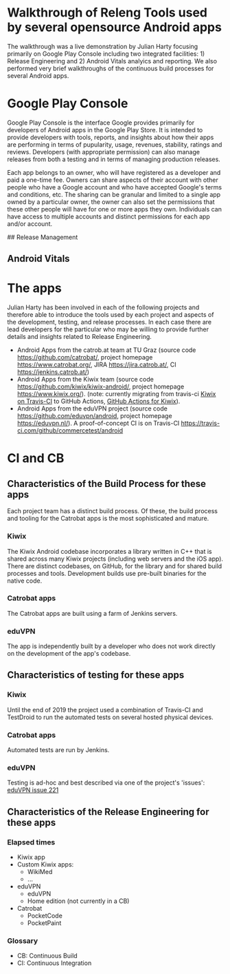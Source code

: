 # Walkthrough of Releng Tools used by several opensource Android apps
The walkthrough was a live demonstration by Julian Harty focusing primarily on Google Play Console including two integrated facilities: 1) Release Engineering and 2) Android Vitals analyics and reporting. We also performed very brief walkthroughs of the continuous build processes for several Android apps.

# Google Play Console
Google Play Console is the interface Google provides primarily for developers of Android apps in the Google Play Store. It is intended to provide developers with tools, reports, and insights about how their apps are performing in terms of pupularity, usage, revenues, stability, ratings and reviews. Developers (with appropriate permission) can also manage releases from both a testing and in terms of managing production releases.

Each app belongs to an owner, who will have registered as a developer and paid a one-time fee. Owners can share aspects of their account with other people who have a Google account and who have accepted Google's terms and conditions, etc. The sharing can be granular and limited to a single app owned by a particular owner, the owner can also set the permissions that these other people will have for one or more apps they own. Individuals can have access to multiple accounts and distinct permissions for each app and/or account.

## Release Management

## Android Vitals

# The apps
Julian Harty has been involved in each of the following projects and therefore able to introduce the tools used by each project and aspects of the development, testing, and release processes. In each case there are lead developers for the particular who may be willing to provide further details and insights related to Release Engineering.

- Android Apps from the catrob.at team at TU Graz (source code https://github.com/catrobat/, project homepage https://www.catrobat.org/, JIRA https://jira.catrob.at/, CI https://jenkins.catrob.at/)
- Android Apps from the Kiwix team (source code https://github.com/kiwix/kiwix-android/, project homepage https://www.kiwix.org/). (note: currently migrating from travis-ci [Kiwix on Travis-CI](https://travis-ci.com/github/kiwix/kiwix-android) to GitHub Actions, [GitHub Actions for Kiwix](https://github.com/kiwix/kiwix-android/actions)).
- Android Apps from the eduVPN project (source code https://github.com/eduvpn/android, project homepage https://eduvpn.nl/). A proof-of-concept CI is on Travis-CI https://travis-ci.com/github/commercetest/android

# CI and CB
## Characteristics of the Build Process for these apps
Each project team has a distinct build process. Of these, the build process and tooling for the Catrobat apps is the most sophisticated and mature. 

### Kiwix
The Kiwix Android codebase incorporates a library written in C++ that is shared across many Kiwix projects (including web servers and the iOS app). There are distinct codebases, on GitHub, for the library and for shared build processes and tools. Development builds use pre-built binaries for the native code. 

### Catrobat apps
The Catrobat apps are built using a farm of Jenkins servers. 

### eduVPN
The app is independently built by a developer who does not work directly on the development of the app's codebase. 

## Characteristics of testing for these apps
### Kiwix

Until the end of 2019 the project used a combination of Travis-CI and TestDroid to run the automated tests on several hosted physical devices.

### Catrobat apps
Automated tests are run by Jenkins. 

### eduVPN
Testing is ad-hoc and best described via one of the project's 'issues': [eduVPN issue 221](https://github.com/eduvpn/android/issues/221)


## Characteristics of the Release Engineering for these apps

### Elapsed times

- Kiwix app
- Custom Kiwix apps:
    - WikiMed
    - ...
- eduVPN
    - eduVPN
    - Home edition (not currently in a CB)
- Catrobat
    - PocketCode
    - PocketPaint

### Glossary 

- CB: Continuous Build
- CI: Continuous Integration
